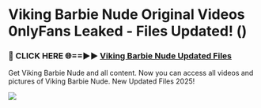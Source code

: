 # Viking Barbie Nude Original Videos 0nlyFans Leaked - Files Updated! ()

<h3>🔴 CLICK HERE 🌐==►► <a href="https://tinyurl.com/2p9ay9w9" rel="nofollow">Viking Barbie Nude Updated Files</a></h3>

Get Viking Barbie Nude and all content. Now you can access all videos and pictures of Viking Barbie Nude. New Updated Files 2025!

[![](https://i.imgur.com/KQgVmj3.gif)](https://tinyurl.com/2p9ay9w9)
